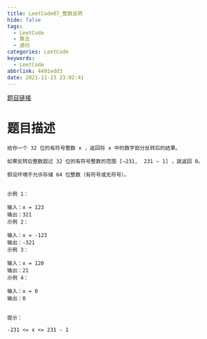 ```yaml
---
title: LeetCode07_整数反转
hide: false
tags:
  - LeetCode
  - 算法
  - 递归
categories: LeetCode
keywords:
  - LeetCode
abbrlink: 4491edd3
date: 2021-11-23 23:02:41
---
```


[题目链接](https://leetcode-cn.com/problems/reverse-integer/)

<!-- more -->

# 题目描述
```
给你一个 32 位的有符号整数 x ，返回将 x 中的数字部分反转后的结果。

如果反转后整数超过 32 位的有符号整数的范围 [−231,  231 − 1] ，就返回 0。

假设环境不允许存储 64 位整数（有符号或无符号）。
 

示例 1：

输入：x = 123
输出：321
示例 2：

输入：x = -123
输出：-321
示例 3：

输入：x = 120
输出：21
示例 4：

输入：x = 0
输出：0
 

提示：

-231 <= x <= 231 - 1
```



